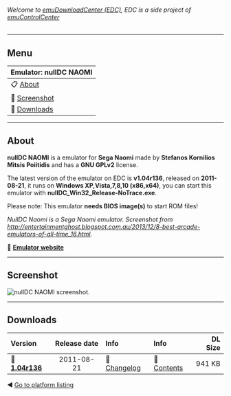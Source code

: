 ###### Welcome to [emuDownloadCenter (EDC)](https://github.com/PhoenixInteractiveNL/emuDownloadCenter/wiki/), EDC is a side project of [emuControlCenter](https://github.com/PhoenixInteractiveNL/emuControlCenter/wiki/)
***
## Menu
| **Emulator: nullDC NAOMI** |
|:---------|
| :clipboard: [About](#about) |
| :sunrise: [Screenshot](#screenshot) |
| :floppy_disk: [Downloads](#downloads) |
***
## About
**nullDC NAOMI** is a emulator for **Sega Naomi** made by **Stefanos Kornilios Mitsis Poiitidis** and has a **GNU GPLv2** license.

The latest version of the emulator on EDC is **v1.04r136**, released on **2011-08-21**, it runs on **Windows XP,Vista,7,8,10 (x86,x64)**, you can start this emulator with **nullDC_Win32_Release-NoTrace.exe**.

Please note: This emulator **needs BIOS image(s)** to start ROM files!

_NullDC Naomi is a Sega Naomi emulator. Screenshot from http://entertainmentghost.blogspot.com.au/2013/12/8-best-arcade-emulators-of-all-time_16.html._

:link: [**Emulator website**](http://github.com/skmp/nulldc)
***
## Screenshot
![](https://raw.githubusercontent.com/PhoenixInteractiveNL/emuDownloadCenter/master/hooks/nulldcn/screen.jpg "nullDC NAOMI screenshot.")
***
## Downloads
| Version  | Release date  | Info       | Info       | DL Size    |
|:---------|:-------------:|:-----------|:-----------|-----------:|
| :floppy_disk: [**1.04r136**](https://github.com/PhoenixInteractiveNL/edc-repo0004/raw/master/nulldcn/1.04r136.7z) | 2011-08-21 | :page_facing_up: [Changelog](https://github.com/PhoenixInteractiveNL/edc-repo0004/blob/master/nulldcn/1.04r136_changelog.txt) | :mag_right: [Contents](https://github.com/PhoenixInteractiveNL/edc-repo0004/blob/master/nulldcn/1.04r136_contents.txt) | 941 KB |

:arrow_backward: [Go to platform listing](https://github.com/PhoenixInteractiveNL/emuDownloadCenter/wiki/EDC-Platform-List)
